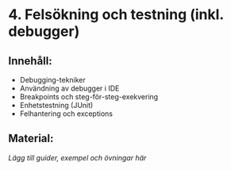 # 4. Felsökning och testning (inkl. debugger)

## Innehåll:
- Debugging-tekniker
- Användning av debugger i IDE
- Breakpoints och steg-för-steg-exekvering
- Enhetstestning (JUnit)
- Felhantering och exceptions

## Material:
*Lägg till guider, exempel och övningar här*